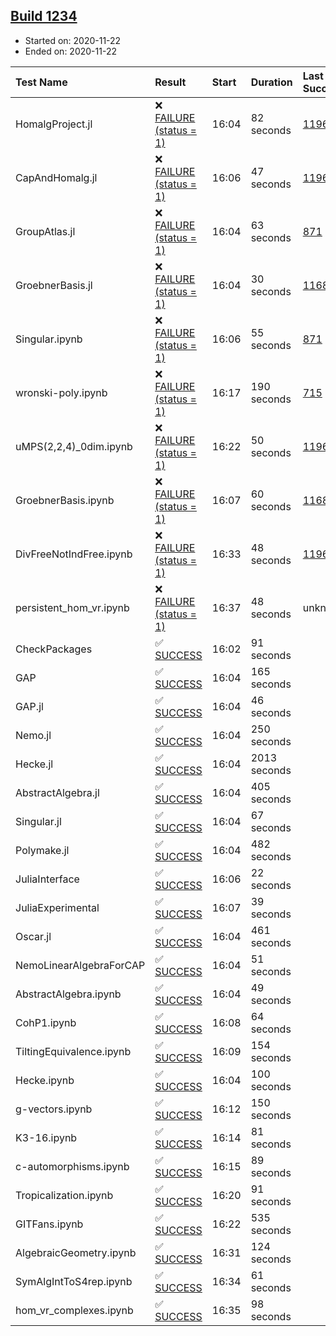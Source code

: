 ## [Build 1234](https://oscarci.mathematik.uni-kl.de/job/oscar-stable/1234/)

* Started on: 2020-11-22
* Ended on: 2020-11-22

| Test Name    | Result | Start | Duration | Last Success | First Failure |
|:-------------|:-------|:------|:---------|:-------------|:--------------|
| HomalgProject.jl | ❌ [FAILURE (status = 1)](https://oscarci.mathematik.uni-kl.de/job/oscar-stable/1234/artifact/logs/build-1234/HomalgProject.jl.log) | 16:04 | 82 seconds | [1196](https://oscarci.mathematik.uni-kl.de/job/oscar-stable/1196/) | [1197](https://oscarci.mathematik.uni-kl.de/job/oscar-stable/1197/) |
| CapAndHomalg.jl | ❌ [FAILURE (status = 1)](https://oscarci.mathematik.uni-kl.de/job/oscar-stable/1234/artifact/logs/build-1234/CapAndHomalg.jl.log) | 16:06 | 47 seconds | [1196](https://oscarci.mathematik.uni-kl.de/job/oscar-stable/1196/) | [1197](https://oscarci.mathematik.uni-kl.de/job/oscar-stable/1197/) |
| GroupAtlas.jl | ❌ [FAILURE (status = 1)](https://oscarci.mathematik.uni-kl.de/job/oscar-stable/1234/artifact/logs/build-1234/GroupAtlas.jl.log) | 16:04 | 63 seconds | [871](https://oscarci.mathematik.uni-kl.de/job/oscar-stable/871/) | [872](https://oscarci.mathematik.uni-kl.de/job/oscar-stable/872/) |
| GroebnerBasis.jl | ❌ [FAILURE (status = 1)](https://oscarci.mathematik.uni-kl.de/job/oscar-stable/1234/artifact/logs/build-1234/GroebnerBasis.jl.log) | 16:04 | 30 seconds | [1168](https://oscarci.mathematik.uni-kl.de/job/oscar-stable/1168/) | [1169](https://oscarci.mathematik.uni-kl.de/job/oscar-stable/1169/) |
| Singular.ipynb | ❌ [FAILURE (status = 1)](https://oscarci.mathematik.uni-kl.de/job/oscar-stable/1234/artifact/logs/build-1234/Singular.ipynb.log) | 16:06 | 55 seconds | [871](https://oscarci.mathematik.uni-kl.de/job/oscar-stable/871/) | [872](https://oscarci.mathematik.uni-kl.de/job/oscar-stable/872/) |
| wronski-poly.ipynb | ❌ [FAILURE (status = 1)](https://oscarci.mathematik.uni-kl.de/job/oscar-stable/1234/artifact/logs/build-1234/wronski-poly.ipynb.log) | 16:17 | 190 seconds | [715](https://oscarci.mathematik.uni-kl.de/job/oscar-stable/715/) | [716](https://oscarci.mathematik.uni-kl.de/job/oscar-stable/716/) |
| uMPS(2,2,4)_0dim.ipynb | ❌ [FAILURE (status = 1)](https://oscarci.mathematik.uni-kl.de/job/oscar-stable/1234/artifact/logs/build-1234/uMPS-2-2-4-_0dim.ipynb.log) | 16:22 | 50 seconds | [1196](https://oscarci.mathematik.uni-kl.de/job/oscar-stable/1196/) | [1197](https://oscarci.mathematik.uni-kl.de/job/oscar-stable/1197/) |
| GroebnerBasis.ipynb | ❌ [FAILURE (status = 1)](https://oscarci.mathematik.uni-kl.de/job/oscar-stable/1234/artifact/logs/build-1234/GroebnerBasis.ipynb.log) | 16:07 | 60 seconds | [1168](https://oscarci.mathematik.uni-kl.de/job/oscar-stable/1168/) | [1169](https://oscarci.mathematik.uni-kl.de/job/oscar-stable/1169/) |
| DivFreeNotIndFree.ipynb | ❌ [FAILURE (status = 1)](https://oscarci.mathematik.uni-kl.de/job/oscar-stable/1234/artifact/logs/build-1234/DivFreeNotIndFree.ipynb.log) | 16:33 | 48 seconds | [1196](https://oscarci.mathematik.uni-kl.de/job/oscar-stable/1196/) | [1197](https://oscarci.mathematik.uni-kl.de/job/oscar-stable/1197/) |
| persistent_hom_vr.ipynb | ❌ [FAILURE (status = 1)](https://oscarci.mathematik.uni-kl.de/job/oscar-stable/1234/artifact/logs/build-1234/persistent_hom_vr.ipynb.log) | 16:37 | 48 seconds | unknown | unknown |
| CheckPackages | ✅ [SUCCESS](https://oscarci.mathematik.uni-kl.de/job/oscar-stable/1234/artifact/logs/build-1234/CheckPackages.log) | 16:02 | 91 seconds |  |  |
| GAP | ✅ [SUCCESS](https://oscarci.mathematik.uni-kl.de/job/oscar-stable/1234/artifact/logs/build-1234/GAP.log) | 16:04 | 165 seconds |  |  |
| GAP.jl | ✅ [SUCCESS](https://oscarci.mathematik.uni-kl.de/job/oscar-stable/1234/artifact/logs/build-1234/GAP.jl.log) | 16:04 | 46 seconds |  |  |
| Nemo.jl | ✅ [SUCCESS](https://oscarci.mathematik.uni-kl.de/job/oscar-stable/1234/artifact/logs/build-1234/Nemo.jl.log) | 16:04 | 250 seconds |  |  |
| Hecke.jl | ✅ [SUCCESS](https://oscarci.mathematik.uni-kl.de/job/oscar-stable/1234/artifact/logs/build-1234/Hecke.jl.log) | 16:04 | 2013 seconds |  |  |
| AbstractAlgebra.jl | ✅ [SUCCESS](https://oscarci.mathematik.uni-kl.de/job/oscar-stable/1234/artifact/logs/build-1234/AbstractAlgebra.jl.log) | 16:04 | 405 seconds |  |  |
| Singular.jl | ✅ [SUCCESS](https://oscarci.mathematik.uni-kl.de/job/oscar-stable/1234/artifact/logs/build-1234/Singular.jl.log) | 16:04 | 67 seconds |  |  |
| Polymake.jl | ✅ [SUCCESS](https://oscarci.mathematik.uni-kl.de/job/oscar-stable/1234/artifact/logs/build-1234/Polymake.jl.log) | 16:04 | 482 seconds |  |  |
| JuliaInterface | ✅ [SUCCESS](https://oscarci.mathematik.uni-kl.de/job/oscar-stable/1234/artifact/logs/build-1234/JuliaInterface.log) | 16:06 | 22 seconds |  |  |
| JuliaExperimental | ✅ [SUCCESS](https://oscarci.mathematik.uni-kl.de/job/oscar-stable/1234/artifact/logs/build-1234/JuliaExperimental.log) | 16:07 | 39 seconds |  |  |
| Oscar.jl | ✅ [SUCCESS](https://oscarci.mathematik.uni-kl.de/job/oscar-stable/1234/artifact/logs/build-1234/Oscar.jl.log) | 16:04 | 461 seconds |  |  |
| NemoLinearAlgebraForCAP | ✅ [SUCCESS](https://oscarci.mathematik.uni-kl.de/job/oscar-stable/1234/artifact/logs/build-1234/NemoLinearAlgebraForCAP.log) | 16:04 | 51 seconds |  |  |
| AbstractAlgebra.ipynb | ✅ [SUCCESS](https://oscarci.mathematik.uni-kl.de/job/oscar-stable/1234/artifact/logs/build-1234/AbstractAlgebra.ipynb.log) | 16:04 | 49 seconds |  |  |
| CohP1.ipynb | ✅ [SUCCESS](https://oscarci.mathematik.uni-kl.de/job/oscar-stable/1234/artifact/logs/build-1234/CohP1.ipynb.log) | 16:08 | 64 seconds |  |  |
| TiltingEquivalence.ipynb | ✅ [SUCCESS](https://oscarci.mathematik.uni-kl.de/job/oscar-stable/1234/artifact/logs/build-1234/TiltingEquivalence.ipynb.log) | 16:09 | 154 seconds |  |  |
| Hecke.ipynb | ✅ [SUCCESS](https://oscarci.mathematik.uni-kl.de/job/oscar-stable/1234/artifact/logs/build-1234/Hecke.ipynb.log) | 16:04 | 100 seconds |  |  |
| g-vectors.ipynb | ✅ [SUCCESS](https://oscarci.mathematik.uni-kl.de/job/oscar-stable/1234/artifact/logs/build-1234/g-vectors.ipynb.log) | 16:12 | 150 seconds |  |  |
| K3-16.ipynb | ✅ [SUCCESS](https://oscarci.mathematik.uni-kl.de/job/oscar-stable/1234/artifact/logs/build-1234/K3-16.ipynb.log) | 16:14 | 81 seconds |  |  |
| c-automorphisms.ipynb | ✅ [SUCCESS](https://oscarci.mathematik.uni-kl.de/job/oscar-stable/1234/artifact/logs/build-1234/c-automorphisms.ipynb.log) | 16:15 | 89 seconds |  |  |
| Tropicalization.ipynb | ✅ [SUCCESS](https://oscarci.mathematik.uni-kl.de/job/oscar-stable/1234/artifact/logs/build-1234/Tropicalization.ipynb.log) | 16:20 | 91 seconds |  |  |
| GITFans.ipynb | ✅ [SUCCESS](https://oscarci.mathematik.uni-kl.de/job/oscar-stable/1234/artifact/logs/build-1234/GITFans.ipynb.log) | 16:22 | 535 seconds |  |  |
| AlgebraicGeometry.ipynb | ✅ [SUCCESS](https://oscarci.mathematik.uni-kl.de/job/oscar-stable/1234/artifact/logs/build-1234/AlgebraicGeometry.ipynb.log) | 16:31 | 124 seconds |  |  |
| SymAlgIntToS4rep.ipynb | ✅ [SUCCESS](https://oscarci.mathematik.uni-kl.de/job/oscar-stable/1234/artifact/logs/build-1234/SymAlgIntToS4rep.ipynb.log) | 16:34 | 61 seconds |  |  |
| hom_vr_complexes.ipynb | ✅ [SUCCESS](https://oscarci.mathematik.uni-kl.de/job/oscar-stable/1234/artifact/logs/build-1234/hom_vr_complexes.ipynb.log) | 16:35 | 98 seconds |  |  |
